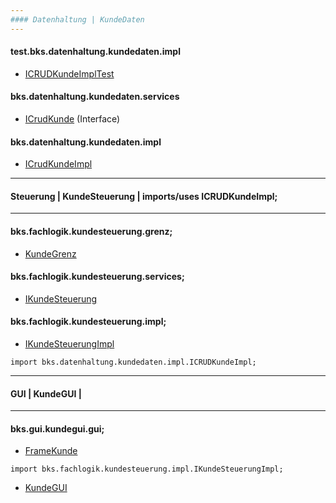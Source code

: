 ```yaml
---
#### Datenhaltung | KundeDaten
---
```

#### test.bks.datenhaltung.kundedaten.impl
- [ICRUDKundeImplTest]

#### bks.datenhaltung.kundedaten.services
- [ICrudKunde] (Interface)

#### bks.datenhaltung.kundedaten.impl
- [ICrudKundeImpl]

---
#### Steuerung | KundeSteuerung | imports/uses ICRUDKundeImpl;
---

#### bks.fachlogik.kundesteuerung.grenz;
- [KundeGrenz]

#### bks.fachlogik.kundesteuerung.services;
- [IKundeSteuerung](Interface)

#### bks.fachlogik.kundesteuerung.impl;
- [IKundeSteuerungImpl]
```
import bks.datenhaltung.kundedaten.impl.ICRUDKundeImpl; 
```
---
#### GUI | KundeGUI |
---
#### bks.gui.kundegui.gui;
- [FrameKunde]
```
import bks.fachlogik.kundesteuerung.impl.IKundeSteuerungImpl;
```
- [KundeGUI]

[ICRUDKundeImpl]: <https://github.com/ZeroPie/SWP/blob/master/trunk/KundeDaten/src/bks/datenhaltung/kundedaten/impl/ICRUDKundeImpl.java>

[ICrudKunde]:
<https://github.com/ZeroPie/SWP/blob/master/trunk/KundeDaten/src/bks/datenhaltung/kundedaten/services/ICRUDKunde.java>

[ICRUDKundeImplTest]:
<https://github.com/ZeroPie/SWP/blob/master/trunk/KundeDaten/test/bks/datenhaltung/kundedaten/impl/ICRUDKundeImplTest.java>

[KundeGrenz]: <https://github.com/ZeroPie/SWP/blob/master/trunk/KundeSteuerung/src/bks/fachlogik/kundesteuerung/grenz/KundeGrenz.java>

[ICRUDKundeImpl]:
<https://github.com/ZeroPie/SWP/blob/master/trunk/KundeSteuerung/src/bks/fachlogik/kundesteuerung/services/IKundeSteuerung.java>

[IKundeSteuerung]:
<https://github.com/ZeroPie/SWP/blob/master/trunk/KundeSteuerung/src/bks/fachlogik/kundesteuerung/services/IKundeSteuerung.java>

[IKundeSteuerungImpl]:
<https://github.com/ZeroPie/SWP/blob/master/trunk/KundeSteuerung/src/bks/fachlogik/kundesteuerung/impl/IKundeSteuerungImpl.java>

[KundeGUI]:
<https://github.com/ZeroPie/SWP/blob/master/trunk/KundeGUI/src/bks/gui/kundegui/gui/ProfilBearbeitenFrame.java>

[FrameKunde]:<https://github.com/ZeroPie/SWP/blob/master/trunk/KundeGUI/src/bks/gui/kundegui/gui/FrameKunde.java>

